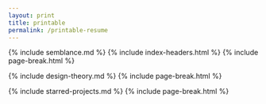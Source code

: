 ```yaml
---
layout: print
title: printable
permalink: /printable-resume
---
```


{% include semblance.md %}
{% include index-headers.html %}
{% include page-break.html %}

{% include design-theory.md %}
{% include page-break.html %}

{% include starred-projects.md %}
{% include page-break.html %}

<!-- {% include cv.md %} -->
